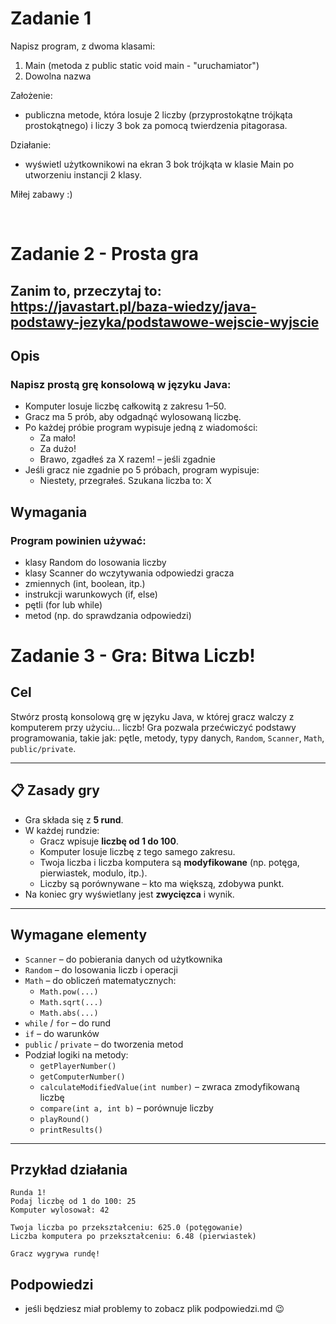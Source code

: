 # Zadanie 1
Napisz program, z dwoma klasami:
1. Main (metoda z public static void main - "uruchamiator")
2. Dowolna nazwa

Założenie:
 - publiczna metode, która losuje 2 liczby (przyprostokątne trójkąta prostokątnego) i liczy 3 bok za pomocą twierdzenia pitagorasa. 

Działanie:
 - wyświetl użytkownikowi na ekran 3 bok trójkąta w klasie Main po utworzeniu instancji 2 klasy.

Miłej zabawy :)

<br>

# Zadanie 2 - Prosta gra
## Zanim to, przeczytaj to: https://javastart.pl/baza-wiedzy/java-podstawy-jezyka/podstawowe-wejscie-wyjscie

## Opis
### Napisz prostą grę konsolową w języku Java:

 - Komputer losuje liczbę całkowitą z zakresu 1–50.
 - Gracz ma 5 prób, aby odgadnąć wylosowaną liczbę.
 - Po każdej próbie program wypisuje jedną z wiadomości:
   - Za mało!
   - Za dużo!
   - Brawo, zgadłeś za X razem! – jeśli zgadnie
 - Jeśli gracz nie zgadnie po 5 próbach, program wypisuje:
   - Niestety, przegrałeś. Szukana liczba to: X

## Wymagania
### Program powinien używać:
 - klasy Random do losowania liczby
 - klasy Scanner do wczytywania odpowiedzi gracza
 - zmiennych (int, boolean, itp.)
 - instrukcji warunkowych (if, else)
 - pętli (for lub while)
 - metod (np. do sprawdzania odpowiedzi)

# Zadanie 3 - Gra: Bitwa Liczb!

## Cel
Stwórz prostą konsolową grę w języku Java, w której gracz walczy z komputerem przy użyciu… liczb! Gra pozwala przećwiczyć podstawy programowania, takie jak: pętle, metody, typy danych, `Random`, `Scanner`, `Math`, `public/private`.

---

## 📋 Zasady gry

- Gra składa się z **5 rund**.
- W każdej rundzie:
  - Gracz wpisuje **liczbę od 1 do 100**.
  - Komputer losuje liczbę z tego samego zakresu.
  - Twoja liczba i liczba komputera są **modyfikowane** (np. potęga, pierwiastek, modulo, itp.).
  - Liczby są porównywane – kto ma większą, zdobywa punkt.
- Na koniec gry wyświetlany jest **zwycięzca** i wynik.

---

## Wymagane elementy

- `Scanner` – do pobierania danych od użytkownika
- `Random` – do losowania liczb i operacji
- `Math` – do obliczeń matematycznych:
  - `Math.pow(...)`
  - `Math.sqrt(...)`
  - `Math.abs(...)`
- `while` / `for` – do rund
- `if` – do warunków
- `public` / `private` – do tworzenia metod
- Podział logiki na metody:
  - `getPlayerNumber()`
  - `getComputerNumber()`
  - `calculateModifiedValue(int number)` – zwraca zmodyfikowaną liczbę
  - `compare(int a, int b)` – porównuje liczby
  - `playRound()`
  - `printResults()`

---

## Przykład działania
```
Runda 1!
Podaj liczbę od 1 do 100: 25
Komputer wylosował: 42

Twoja liczba po przekształceniu: 625.0 (potęgowanie)
Liczba komputera po przekształceniu: 6.48 (pierwiastek)

Gracz wygrywa rundę!
```

## Podpowiedzi
 - jeśli będziesz miał problemy to zobacz plik podpowiedzi.md 😉
